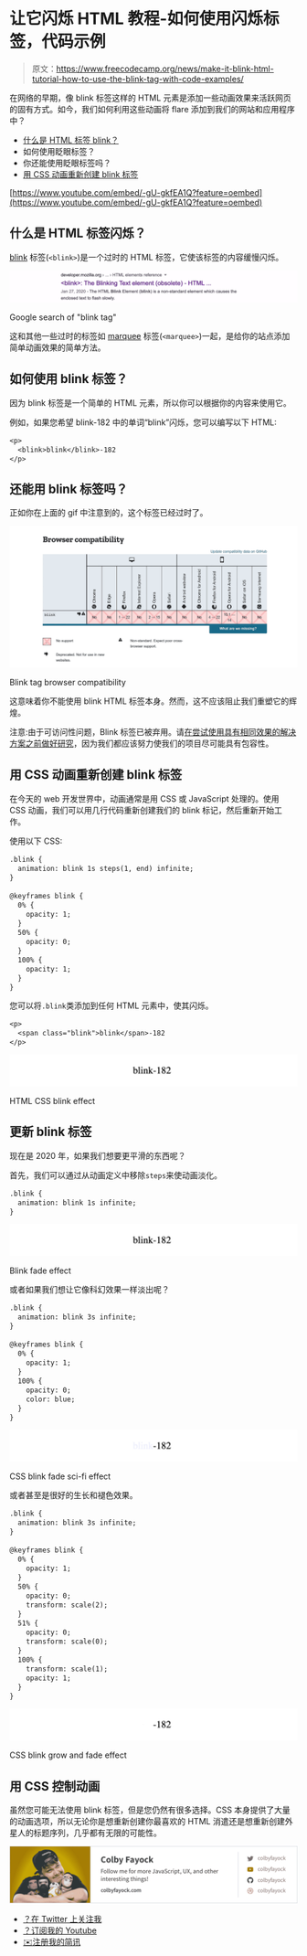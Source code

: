 # 让它闪烁 HTML 教程-如何使用闪烁标签，代码示例

> 原文：<https://www.freecodecamp.org/news/make-it-blink-html-tutorial-how-to-use-the-blink-tag-with-code-examples/>

在网络的早期，像 blink 标签这样的 HTML 元素是添加一些动画效果来活跃网页的固有方式。如今，我们如何利用这些动画将 flare 添加到我们的网站和应用程序中？

*   [什么是 HTML 标签 blink？](#what-is-the-html-tag-blink)
*   如何使用眨眼标签？
*   你还能使用眨眼标签吗？
*   [用 CSS 动画重新创建 blink 标签](#recreating-the-blink-tag-with-css-animations)

[https://www.youtube.com/embed/-gU-gkfEA1Q?feature=oembed](https://www.youtube.com/embed/-gU-gkfEA1Q?feature=oembed)

## 什么是 HTML 标签闪烁？

[blink](https://developer.mozilla.org/en-US/docs/Web/HTML/Element/blink) 标签(`<blink>`)是一个过时的 HTML 标签，它使该标签的内容缓慢闪烁。

![google-search-blink](img/d87cd4e309b39162b8584664535ebaca.png)

Google search of "blink tag"

这和其他一些过时的标签如 [marquee](https://developer.mozilla.org/en-US/docs/Web/HTML/Element/marquee) 标签(`<marquee>`)一起，是给你的站点添加简单动画效果的简单方法。

## 如何使用 blink 标签？

因为 blink 标签是一个简单的 HTML 元素，所以你可以根据你的内容来使用它。

例如，如果您希望 blink-182 中的单词“blink”闪烁，您可以编写以下 HTML:

```
<p>
  <blink>blink</blink>-182
</p>
```

## 还能用 blink 标签吗？

正如你在上面的 gif 中注意到的，这个标签已经过时了。

![html-blink-browser-compatability](img/0e1ffc9d660de3ed31163ee3ff6eed5f.png)

Blink tag browser compatibility

这意味着你不能使用 blink HTML 标签本身。然而，这不应该阻止我们重塑它的辉煌。

注意:由于可访问性问题，Blink 标签已被弃用。请[在尝试使用具有相同效果的解决方案之前做好研究](https://en.wikipedia.org/wiki/Blink_element#Usability_and_accessibility)，因为我们都应该努力使我们的项目尽可能具有包容性。

## 用 CSS 动画重新创建 blink 标签

在今天的 web 开发世界中，动画通常是用 CSS 或 JavaScript 处理的。使用 CSS 动画，我们可以用几行代码重新创建我们的 blink 标记，然后重新开始工作。

使用以下 CSS:

```
.blink {
  animation: blink 1s steps(1, end) infinite;
}

@keyframes blink {
  0% {
    opacity: 1;
  }
  50% {
    opacity: 0;
  }
  100% {
    opacity: 1;
  }
} 
```

您可以将`.blink`类添加到任何 HTML 元素中，使其闪烁。

```
<p>
  <span class="blink">blink</span>-182
</p> 
```

![html-blink-effect](img/b0104e2626d443a9c9e3beef26f81647.png)

HTML CSS blink effect

## 更新 blink 标签

现在是 2020 年，如果我们想要更平滑的东西呢？

首先，我们可以通过从动画定义中移除`steps`来使动画淡化。

```
.blink {
  animation: blink 1s infinite;
} 
```

![css-blink-fade](img/6cc6007a6d1d5482727893da99542cb8.png)

Blink fade effect

或者如果我们想让它像科幻效果一样淡出呢？

```
.blink {
  animation: blink 3s infinite;
}

@keyframes blink {
  0% {
    opacity: 1;
  }
  100% {
    opacity: 0;
    color: blue;
  }
} 
```

![css-scfifi-fade](img/a95a784fd38914a7106fd3b8c2a640eb.png)

CSS blink fade sci-fi effect

或者甚至是很好的生长和褪色效果。

```
.blink {
  animation: blink 3s infinite;
}

@keyframes blink {
  0% {
    opacity: 1;
  }
  50% {
    opacity: 0;
    transform: scale(2);
  }
  51% {
    opacity: 0;
    transform: scale(0);
  }
  100% {
    transform: scale(1);
    opacity: 1;
  }
} 
```

![css-grow-fade](img/fdc59b2c3bb811004e8adc13119b392e.png)

CSS blink grow and fade effect

## 用 CSS 控制动画

虽然您可能无法使用 blink 标签，但是您仍然有很多选择。CSS 本身提供了大量的动画选项，所以无论你是想重新创建你最喜欢的 HTML 消遣还是想重新创建外星人的标题序列，几乎都有无限的可能性。

[![Follow me for more Javascript, UX, and other interesting things!](img/1c93a38209f03fa2ee013e5b17071f07.png)](https://twitter.com/colbyfayock)

*   [？在 Twitter 上关注我](https://twitter.com/colbyfayock)
*   [？️订阅我的 Youtube](https://youtube.com/colbyfayock)
*   [✉️注册我的简讯](https://www.colbyfayock.com/newsletter/)